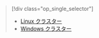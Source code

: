 > [!div class="op_single_selector"]
> * [Linux クラスター](../articles/hdinsight/hadoop/apache-hadoop-run-samples-linux.md)
> * [Windows クラスター](../articles/hdinsight/hdinsight-run-samples.md)
> 
> 

